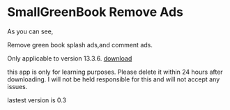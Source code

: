 
# SmallGreenBook Remove Ads
As you can see,

Remove green book splash ads,and comment ads.

Only applicable to version 13.3.6. [download](https://github.com/Xposed-Modules-Repo/io.github.cctyl.coolmarkhook)

this app is only for learning purposes. Please delete it within 24 hours after downloading. I will not be held responsible for this and will not accept any issues.

lastest version is 0.3
